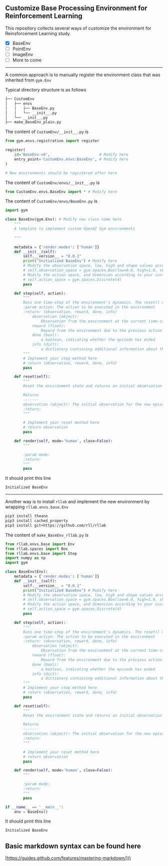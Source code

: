 
## Customize Base Processing Environment for Reinforcement Learning

This repository collects several ways of customize the environment for Reinsforcement Learning study. 

- [x] BaseEnv
- [ ] PointEnv
- [ ] ImageEnv
- [ ] More to come

----------
A common approach is to manually register the environment class that was inherited from `gym.Env`

Typical directory structure is as follows

```bash
├── CustomEnv
│   ├── envs
│   │   ├── BaseEnv.py
│   │   └── __init__.py
│   └── __init__.py
├── make_BaseEnv_plain.py

```

The content of `CustomEnv/__init__.py` is
```python
from gym.envs.registration import register

register(
    id='BaseEnv-v0',                      # Modify here
    entry_point='CustomEnv.envs:BaseEnv', # Modify here
)

# New environments should be registered after here
```


The content of `CustomEnv/envs/__init__.py` is
```python
from CustomEnv.envs.BaseEnv import * # Modify here
```


The content of `CustomEnv/envs/BaseEnv.py` is
```python
import gym

class BaseEnv(gym.Env): # Modify new class name here
    """
    A template to implement custom OpenAI Gym environments
    
    """

    metadata = {'render.modes': ['human']}
    def __init__(self):
        self.__version__ = "0.0.1"
        print("Initialized BaseEnv") # Modify here
        # Modify the observation space, low, high and shape values according to your custom environment's needs
        # self.observation_space = gym.spaces.Box(low=0.0, high=1.0, shape=(3,))
        # Modify the action space, and dimension according to your custom environment's needs
        # self.action_space = gym.spaces.Discrete(4)
        pass

    def step(self, action):
        """
        Runs one time-step of the environment's dynamics. The reset() method is called at the end of every episode
        :param action: The action to be executed in the environment
        :return: (observation, reward, done, info)
            observation (object):
                Observation from the environment at the current time-step
            reward (float):
                Reward from the environment due to the previous action performed
            done (bool):
                a boolean, indicating whether the episode has ended
            info (dict):
                a dictionary containing additional information about the previous action
        """
        # Implement your step method here
        # return (observation, reward, done, info)
        pass

    def reset(self):
        """
        Reset the environment state and returns an initial observation

        Returns
        -------
        observation (object): The initial observation for the new episode after reset
        :return:
        """

        # Implement your reset method here
        # return observation
        pass

    def render(self, mode='human', close=False):
        """

        :param mode:
        :return:
        """
        pass
```

It should print this line 
```bash
Initialized BaseEnv
```

----------
Another way is to install `rllab` and implement the new environment by wrapping `rllab.envs.base.Env`

```bash
pip3 install theano
pip3 install cached_property
pip3 install git+https://github.com/rll/rllab
```

The content of `make_BaseEnv_rllab.py` is
```python
from rllab.envs.base import Env
from rllab.spaces import Box
from rllab.envs.base import Step
import numpy as np
import gym

class BaseEnv(Env):
    metadata = {'render.modes': ['human']}
    def __init__(self):
        self.__version__ = "0.0.1"
        print("Initialized BaseEnv") # Modify here
        # Modify the observation space, low, high and shape values according to your custom environment's needs
        # self.observation_space = gym.spaces.Box(low=0.0, high=1.0, shape=(3,))
        # Modify the action space, and dimension according to your custom environment's needs
        # self.action_space = gym.spaces.Discrete(4)
        pass

    def step(self, action):
        """
        Runs one time-step of the environment's dynamics. The reset() method is called at the end of every episode
        :param action: The action to be executed in the environment
        :return: (observation, reward, done, info)
            observation (object):
                Observation from the environment at the current time-step
            reward (float):
                Reward from the environment due to the previous action performed
            done (bool):
                a boolean, indicating whether the episode has ended
            info (dict):
                a dictionary containing additional information about the previous action
        """
        # Implement your step method here
        # return (observation, reward, done, info)
        pass

    def reset(self):
        """
        Reset the environment state and returns an initial observation

        Returns
        -------
        observation (object): The initial observation for the new episode after reset
        :return:
        """

        # Implement your reset method here
        # return observation
        pass

    def render(self, mode='human', close=False):
        """

        :param mode:
        :return:
        """
        pass

if __name__ == '__main__':
    env = BaseEnv()
```

It should print this line 
```bash
Initialized BaseEnv
```

## Basic markdown syntax can be found here 
[https://guides.github.com/features/mastering-markdown/]()
